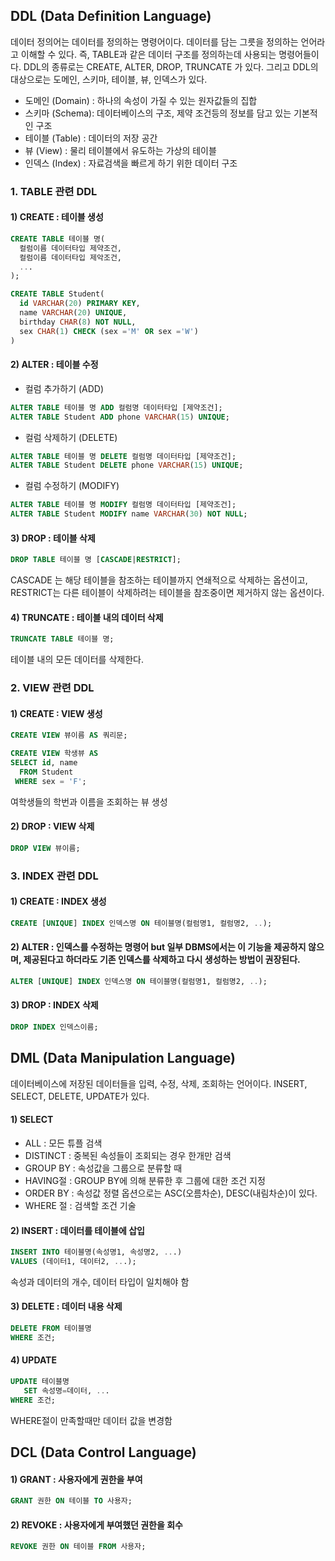 ## DDL (Data Definition Language)

데이터 정의어는 데이터를 정의하는 명령어이다. 데이터를 담는 그릇을 정의하는 언어라고 이해할 수 있다. 즉, TABLE과 같은 데이터 구조를 정의하는데 사용되는 명령어들이다. 
DDL의 종류로는 CREATE, ALTER, DROP, TRUNCATE 가 있다. 그리고 DDL의 대상으로는 도메인, 스키마, 테이블, 뷰, 인덱스가 있다. 

* 도메인 (Domain) : 하나의 속성이 가질 수 있는 원자값들의 집합 
* 스키마 (Schema): 데이터베이스의 구조, 제약 조건등의 정보를 담고 있는 기본적인 구조 
* 테이블 (Table) : 데이터의 저장 공간 
* 뷰 (View) : 물리 테이블에서 유도하는 가상의 테이블 
* 인덱스 (Index) : 자료검색을 빠르게 하기 위한 데이터 구조 


### 1. TABLE 관련 DDL 

#### 1) CREATE : 테이블 생성 

```sql
CREATE TABLE 테이블 명(
  컬럼이름 데이터타입 제약조건, 
  컬럼이름 데이터타입 제악조건,
  ...
);

CREATE TABLE Student(
  id VARCHAR(20) PRIMARY KEY,
  name VARCHAR(20) UNIQUE,
  birthday CHAR(8) NOT NULL, 
  sex CHAR(1) CHECK (sex ='M' OR sex ='W')
)
```

#### 2) ALTER : 테이블 수정 

* 컬럼 추가하기 (ADD)
```sql
ALTER TABLE 테이블 명 ADD 컬럼명 데이터타입 [제약조건];
ALTER TABLE Student ADD phone VARCHAR(15) UNIQUE;

```
* 컬럼 삭제하기 (DELETE)
```sql
ALTER TABLE 테이블 명 DELETE 컬럼명 데이터타입 [제약조건];
ALTER TABLE Student DELETE phone VARCHAR(15) UNIQUE;
```

* 컬럼 수정하기 (MODIFY)
```sql
ALTER TABLE 테이블 명 MODIFY 컬럼명 데이터타입 [제약조건];
ALTER TABLE Student MODIFY name VARCHAR(30) NOT NULL;
```

#### 3) DROP : 테이블 삭제 

```sql
DROP TABLE 테이블 명 [CASCADE|RESTRICT];
```

CASCADE 는 해당 테이블을 참조하는 테이블까지 연쇄적으로 삭제하는 옵션이고, RESTRICT는 다른 테이블이 삭제하려는 테이블을 참조중이면 제거하지 않는 옵션이다. 

#### 4) TRUNCATE : 테이블 내의 데이터 삭제 

```sql
TRUNCATE TABLE 테이블 명;
```
테이블 내의 모든 데이터를 삭제한다. 

### 2. VIEW 관련 DDL

#### 1) CREATE : VIEW 생성 
```sql
CREATE VIEW 뷰이름 AS 쿼리문;

CREATE VIEW 학생뷰 AS 
SELECT id, name
  FROM Student
 WHERE sex = 'F';
```
여학생들의 학번과 이름을 조회하는 뷰 생성 

#### 2) DROP : VIEW 삭제 
```sql
DROP VIEW 뷰이름;
```

### 3. INDEX 관련 DDL  
#### 1) CREATE : INDEX 생성
```sql
CREATE [UNIQUE] INDEX 인덱스명 ON 테이블명(컬럼명1, 컬럼명2, ..);
```

#### 2) ALTER : 인덱스를 수정하는 명령어 but 일부 DBMS에서는 이 기능을 제공하지 않으며, 제공된다고 하더라도 기존 인덱스를 삭제하고 다시 생성하는 방법이 권장된다. 
```sql
ALTER [UNIQUE] INDEX 인덱스명 ON 테이블명(컬럼명1, 컬럼명2, ..);
```

#### 3) DROP : INDEX 삭제 
```sql
DROP INDEX 인덱스이름;
```

## DML (Data Manipulation Language) 
데이터베이스에 저장된 데이터들을 입력, 수정, 삭제, 조회하는 언어이다. INSERT, SELECT, DELETE, UPDATE가 있다. 

#### 1) SELECT
* ALL : 모든 튜플 검색 
* DISTINCT : 중복된 속성들이 조회되는 경우 한개만 검색
* GROUP BY : 속성값을 그룹으로 분류할 때 
* HAVING절 : GROUP BY에 의해 분류한 후 그룹에 대한 조건 지정 
* ORDER BY : 속성값 정렬 옵션으로는 ASC(오름차순), DESC(내림차순)이 있다. 
* WHERE 절 : 검색할 조건 기술 

#### 2) INSERT : 데이터를 테이블에 삽입
```sql
INSERT INTO 테이블명(속성명1, 속성명2, ...)
VALUES (데이터1, 데이터2, ...); 
```
속성과 데이터의 개수, 데이터 타입이 일치해야 함

#### 3) DELETE : 데이터 내용 삭제 
```sql
DELETE FROM 테이블명
WHERE 조건;
```
#### 4) UPDATE
```sql
UPDATE 테이블명
   SET 속성명=데이터, ...
WHERE 조건;
```
WHERE절이 만족할때만 데이터 값을 변경함 

## DCL (Data Control Language)
#### 1) GRANT : 사용자에게 권한을 부여 

```sql
GRANT 권한 ON 테이블 TO 사용자;
```

#### 2) REVOKE : 사용자에게 부여했던 권한을 회수 

```sql
REVOKE 권한 ON 테이블 FROM 사용자;
```
